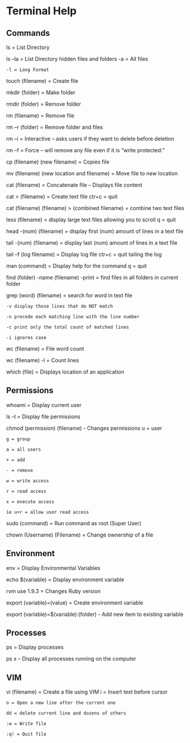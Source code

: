 # Terminal Help

## Commands
ls = List Directory

ls –la = List Directory hidden files and folders
	-a = All files
  
	-l = Long Format
  
touch (filename) = Create file

mkdir (folder) = Make folder

rmdir (folder) = Remove folder

rm (filename) = Remove file

rm –r (folder) = Remove folder and files

rm –i = Interactive – asks users if they want to delete before deletion

rm –f = Force – will remove any file even if it is “write protected:”

cp (filename) (new filename) = Copies file

mv (filename) (new location and filename) = Move file to new location

cat (filename) = Concatenate file – Displays file content

cat > (filename) = Create text file
	ctr+c = quit
  
cat (filename) (filename) > (combined filename) = combine two text files

less (filename) = display large text files allowing you to scroll
	q = quit
  
head -(num) (filename) = display first (num) amount of lines in a text file

tail -(num) (filename) = display last (num) amount of lines in a text file

tail –f (log filename) = Display log file
	ctr+c = quit tailing the log
  
man (command) = Display help for the command
	q = quit
  
find (folder) -name (filename) -print = find files in all folders in current folder

grep (word) (filename) = search for word in text file

	-v display those lines that do NOT match
	
	-n precede each matching line with the line number
	
	-c print only the total count of matched lines 
	
	-i ignores case

wc (filename) = File word count

wc (filename) -l = Count lines

which (file) = Displays location of an application

## Permissions

whoami = Display current user

ls –l = Display file permissions

chmod (permission) (filename) - Changes permissions
	u = user
  
	g = group
  
	a = all users
  
	+ = add
  
  	- = remove
  
  	w = write access
  
  	r = read access
  
  	x = execute access
  
  	ie u+r = allow user read access

sudo (command) = Run command as root (Super User)

chown (Username) (Filename) = Change ownership of a file

## Environment

env = Display Environmental Variables

echo $(variable) = Display environment variable

rvm use 1.9.3 = Changes Ruby version

export (variable)=(value) = Create environment variable

export (variable)=$(variable):(folder) - Add new item to existing variable

## Processes

ps = Display processes

ps x – Display all processes running on the computer

## VIM

vi (filename) = Create a file using VIM
	i = Insert text before cursor
  
	o = Open a new line after the current one
  
	dd = delete current line and dozens of others
  
	:w = Write file
  
	:q! = Quit file
